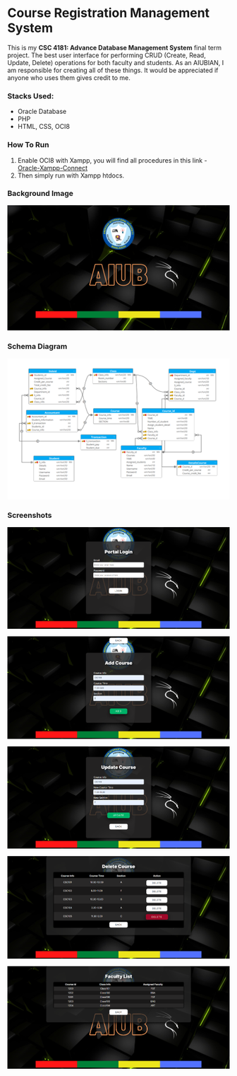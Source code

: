 # Course Registration Management System

This is my **CSC 4181: Advance Database Management System** final term project. The best user interface for performing CRUD (Create, Read, Update, Delete) operations for both faculty and students. As an AIUBIAN, I am responsible for creating all of these things. It would be appreciated if anyone who uses them gives credit to me.

### Stacks Used:

- Oracle Database
- PHP
- HTML, CSS, OCI8

### How To Run

1. Enable OCI8 with Xampp, you will find all procedures in this link - [Oracle-Xampp-Connect](https://drive.google.com/drive/folders/1fZGEExw2Qy1LoGU_JXNSlDz_aPf-RJhn?usp=drive_link)
2. Then simply run with Xampp htdocs.

### Background Image

![background.png](./view/img/background.png)

### Schema Diagram

![Schema.png](./view/img/Schema.png)

### Screenshots

![Screenshot_1.png](./view/img/Screenshot_1.png)

![Screenshot_2.png](./view/img/Screenshot_2.png)

![Screenshot_3.png](./view/img/Screenshot_3.png)

![Screenshot_4.png](./view/img/Screenshot_4.png)

![Screenshot_5.png](./view/img/Screenshot_5.png)